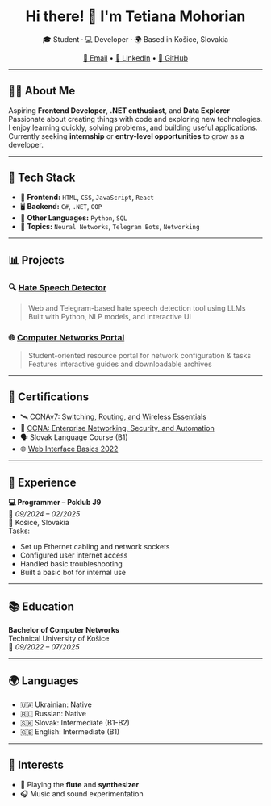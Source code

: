 <h1 align="center">Hi there! 👋 I'm Tetiana Mohorian</h1>
<p align="center">
  🎓 Student · 💻 Developer · 🌍 Based in Košice, Slovakia
</p>
<p align="center">
  <a href="mailto:tetiana.mohorian@student.tuke.sk">📧 Email</a> •
  <a href="https://linkedin.com/in/tetiana-mohorian-78648a2bb">🔗 LinkedIn</a> •
  <a href="https://github.com/tetianamohorian">🐙 GitHub</a>
</p>

---

## 🧑‍💻 About Me

Aspiring **Frontend Developer**, **.NET enthusiast**, and **Data Explorer**  
Passionate about creating things with code and exploring new technologies.  
I enjoy learning quickly, solving problems, and building useful applications.  
Currently seeking **internship** or **entry-level opportunities** to grow as a developer.

---

## 🧰 Tech Stack

- 🎨 **Frontend:** `HTML`, `CSS`, `JavaScript`, `React`
- 🖥️ **Backend:** `C#`, `.NET`, `OOP`
- 🧠 **Other Languages:** `Python`, `SQL`
- 🧠 **Topics:** `Neural Networks`, `Telegram Bots`, `Networking`

---

## 📊 Projects

### 🔍 [Hate Speech Detector](https://hate-detektor-19732600168.europe-central2.run.app/)
> Web and Telegram-based hate speech detection tool using LLMs  
> Built with Python, NLP models, and interactive UI

### 🌐 [Computer Networks Portal](https://pocitacove-siete-portal.netlify.app/)
> Student-oriented resource portal for network configuration & tasks  
> Features interactive guides and downloadable archives

---

## 📜 Certifications

- 🛰️ [CCNAv7: Switching, Routing, and Wireless Essentials](https://www.netacad.com/certificates?issuanceId=af30a589-eb0b-463a-85a6-be984c2ccc1c)
- 🔐 [CCNA: Enterprise Networking, Security, and Automation](https://www.netacad.com/certificates?issuanceId=a307c193-afff-4968-a976-ec01b65e424a)
- 🗣️ Slovak Language Course (B1)
- 🌐 [Web Interface Basics 2022](https://certs.prometheus.org.ua/downloads/c639cf03d0264787aebd42edccbe8ae0/Certificate.pdf)

---

## 💼 Experience

**💻 Programmer – Pcklub J9**  
📅 *09/2024 – 02/2025*  
📍 Košice, Slovakia  
Tasks:
- Set up Ethernet cabling and network sockets
- Configured user internet access
- Handled basic troubleshooting
- Built a basic bot for internal use

---

## 📚 Education

**Bachelor of Computer Networks**  
Technical University of Košice  
📅 *09/2022 – 07/2025*

---

## 🌍 Languages

- 🇺🇦 Ukrainian: Native  
- 🇷🇺 Russian: Native  
- 🇸🇰 Slovak: Intermediate (B1-B2)  
- 🇬🇧 English: Intermediate (B1)

---

## 🎵 Interests

- 🎹 Playing the **flute** and **synthesizer**
- 🎧 Music and sound experimentation
